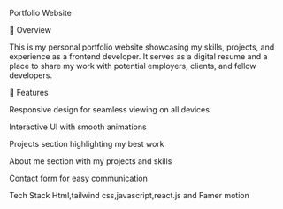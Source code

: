 Portfolio Website

🌟 Overview

This is my personal portfolio website showcasing my skills, projects, and experience as a frontend developer. It serves as a digital resume and a place to share my work with potential employers, clients, and fellow developers.

🚀 Features

Responsive design for seamless viewing on all devices

Interactive UI with smooth animations

Projects section highlighting my best work

About me section with my projects and skills

Contact form for easy communication

Tech Stack
Html,tailwind css,javascript,react.js and Famer motion
